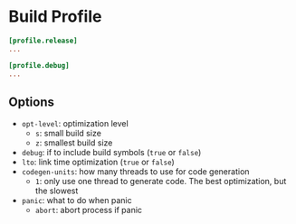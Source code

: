 # Build Profile

```toml
[profile.release]
...

[profile.debug]
...
```

## Options

- `opt-level`: optimization level
  - `s`: small build size
  - `z`: smallest build size
- `debug`: if to include build symbols (`true` or `false`)
- `lto`: link time optimization (`true` or `false`)
- `codegen-units`: how many threads to use for code generation
  - `1`: only use one thread to generate code. The best optimization, but the
    slowest
- `panic`: what to do when panic
  - `abort`: abort process if panic
